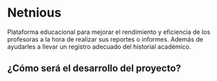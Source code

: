 # Netnious
Plataforma educacional para mejorar el rendimiento y eficiencia de los profesoras a la hora de realizar sus reportes o informes. Además de ayudarles a llevar un registro adecuado del historial académico.

## ¿Cómo será el desarrollo del proyecto?

